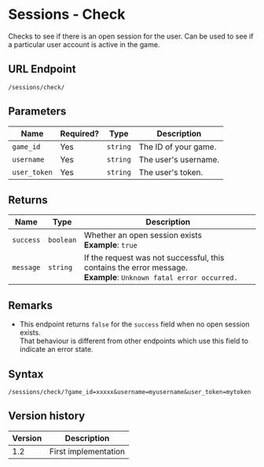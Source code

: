 # Sessions - Check

Checks to see if there is an open session for the user. Can be used to see if a particular user
account is active in the game.

## URL Endpoint

```
/sessions/check/
```

## Parameters

| Name         | Required? | Type     | Description          |
| ------------ | --------- | -------- | -------------------- |
| `game_id`    | Yes       | `string` | The ID of your game. |
| `username`   | Yes       | `string` | The user's username. |
| `user_token` | Yes       | `string` | The user's token.    |

## Returns

| Name      | Type      | Description                                                                                                           |
| --------- | --------- | --------------------------------------------------------------------------------------------------------------------- |
| `success` | `boolean` | Whether an open session exists <br> **Example**: `true`                                                               |
| `message` | `string`  | If the request was not successful, this contains the error message. <br> **Example**: `Unknown fatal error occurred.` |

## Remarks

* This endpoint returns `false` for the `success` field when no open session exists.  
  That behaviour is different from other endpoints which use this field to indicate an error state.

## Syntax

```
/sessions/check/?game_id=xxxxx&username=myusername&user_token=mytoken
```

## Version history

| Version | Description          |
| ------- | -------------------- |
| 1.2     | First implementation |
